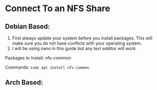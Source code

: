 # Connect To an NFS Share

## Debian Based:
1.  First always update your system before you install packages.  This will make sure you do not have conflicts with your operating system.
2. I will be using nano in this guide but any text edditor will work.


Packages to Install:
nfs-common


Commands:
`sudo apt install nfs-common`




## Arch Based:
